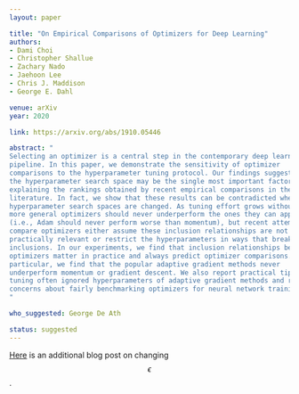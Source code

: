 ```yaml
---
layout: paper

title: "On Empirical Comparisons of Optimizers for Deep Learning"
authors:
- Dami Choi
- Christopher Shallue
- Zachary Nado
- Jaehoon Lee
- Chris J. Maddison
- George E. Dahl

venue: arXiv
year: 2020

link: https://arxiv.org/abs/1910.05446

abstract: "
Selecting an optimizer is a central step in the contemporary deep learning
pipeline. In this paper, we demonstrate the sensitivity of optimizer
comparisons to the hyperparameter tuning protocol. Our findings suggest that
the hyperparameter search space may be the single most important factor
explaining the rankings obtained by recent empirical comparisons in the
literature. In fact, we show that these results can be contradicted when
hyperparameter search spaces are changed. As tuning effort grows without bound,
more general optimizers should never underperform the ones they can approximate
(i.e., Adam should never perform worse than momentum), but recent attempts to
compare optimizers either assume these inclusion relationships are not
practically relevant or restrict the hyperparameters in ways that break the
inclusions. In our experiments, we find that inclusion relationships between
optimizers matter in practice and always predict optimizer comparisons. In 
particular, we find that the popular adaptive gradient methods never
underperform momentum or gradient descent. We also report practical tips around
tuning often ignored hyperparameters of adaptive gradient methods and raise
concerns about fairly benchmarking optimizers for neural network training. 
"

who_suggested: George De Ath

status: suggested
---
```

[Here](http://zna.do/epsilon) is an additional blog post on changing $$\epsilon$$.